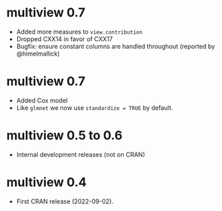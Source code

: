 # multiview 0.7
  * Added more measures to `view.contribution`
  * Dropped CXX14 in favor of CXX17
  * Bugfix: ensure constant columns are handled throughout (reported
    by @himelmallick)

# multiview 0.7
  * Added Cox model
  * Like `glmnet` we now use `standardize = TRUE` by default.
  
# multiview 0.5 to 0.6
  * Internal development releases (not on CRAN)
  
# multiview 0.4

* First CRAN release (2022-09-02).

